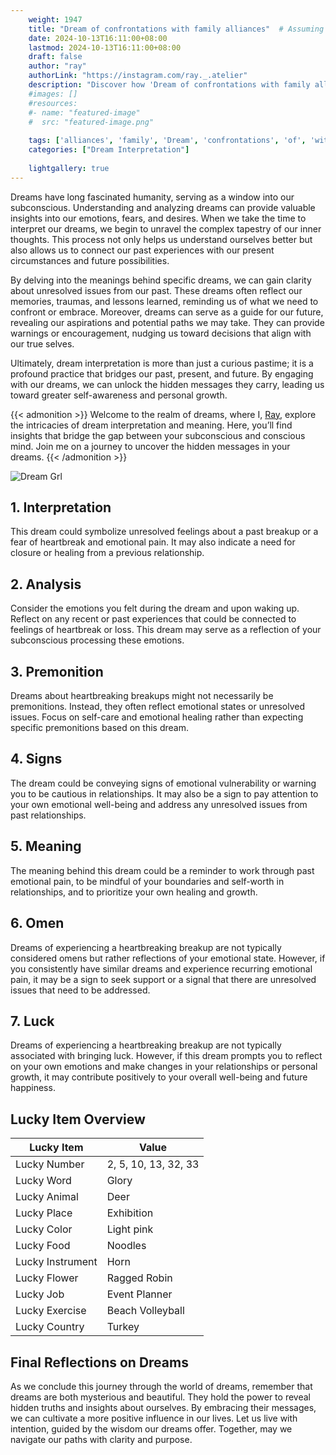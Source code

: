```yaml
---
    weight: 1947
    title: "Dream of confrontations with family alliances"  # Assuming 'title' column exists
    date: 2024-10-13T16:11:00+08:00
    lastmod: 2024-10-13T16:11:00+08:00
    draft: false
    author: "ray"
    authorLink: "https://instagram.com/ray._.atelier"
    description: "Discover how 'Dream of confrontations with family alliances' can interpret your future and uncover its significant meanings in your life."
    #images: []
    #resources:
    #- name: "featured-image"
    #  src: "featured-image.png"
    
    tags: ['alliances', 'family', 'Dream', 'confrontations', 'of', 'with']
    categories: ["Dream Interpretation"]
    
    lightgallery: true
---
```

    
Dreams have long fascinated humanity, serving as a window into our subconscious. Understanding and analyzing dreams can provide valuable insights into our emotions, fears, and desires. When we take the time to interpret our dreams, we begin to unravel the complex tapestry of our inner thoughts. This process not only helps us understand ourselves better but also allows us to connect our past experiences with our present circumstances and future possibilities.

By delving into the meanings behind specific dreams, we can gain clarity about unresolved issues from our past. These dreams often reflect our memories, traumas, and lessons learned, reminding us of what we need to confront or embrace. Moreover, dreams can serve as a guide for our future, revealing our aspirations and potential paths we may take. They can provide warnings or encouragement, nudging us toward decisions that align with our true selves.

Ultimately, dream interpretation is more than just a curious pastime; it is a profound practice that bridges our past, present, and future. By engaging with our dreams, we can unlock the hidden messages they carry, leading us toward greater self-awareness and personal growth.

{{< admonition >}}
Welcome to the realm of dreams, where I, [Ray](https://instagram.com/ray._.atelier), explore the intricacies of dream interpretation and meaning. Here, you’ll find insights that bridge the gap between your subconscious and conscious mind. Join me on a journey to uncover the hidden messages in your dreams.
{{< /admonition >}}

![Dream Grl](https://cdn.pixabay.com/photo/2017/11/02/03/35/gothic-2910057_1280.jpg "Dream Grl")

## 1. Interpretation
 This dream could symbolize unresolved feelings about a past breakup or a fear of heartbreak and emotional pain. It may also indicate a need for closure or healing from a previous relationship.

## 2. Analysis
 Consider the emotions you felt during the dream and upon waking up. Reflect on any recent or past experiences that could be connected to feelings of heartbreak or loss. This dream may serve as a reflection of your subconscious processing these emotions.

## 3. Premonition
 Dreams about heartbreaking breakups might not necessarily be premonitions. Instead, they often reflect emotional states or unresolved issues. Focus on self-care and emotional healing rather than expecting specific premonitions based on this dream.

## 4. Signs
 The dream could be conveying signs of emotional vulnerability or warning you to be cautious in relationships. It may also be a sign to pay attention to your own emotional well-being and address any unresolved issues from past relationships.

## 5. Meaning
 The meaning behind this dream could be a reminder to work through past emotional pain, to be mindful of your boundaries and self-worth in relationships, and to prioritize your own healing and growth.

## 6. Omen
 Dreams of experiencing a heartbreaking breakup are not typically considered omens but rather reflections of your emotional state. However, if you consistently have similar dreams and experience recurring emotional pain, it may be a sign to seek support or a signal that there are unresolved issues that need to be addressed.

## 7. Luck
 Dreams of experiencing a heartbreaking breakup are not typically associated with bringing luck. However, if this dream prompts you to reflect on your own emotions and make changes in your relationships or personal growth, it may contribute positively to your overall well-being and future happiness.

## Lucky Item Overview
| Lucky Item          | Value              |
|---------------|--------------------|
| Lucky Number        | 2, 5, 10, 13, 32, 33  |
| Lucky Word          | Glory |
| Lucky Animal        | Deer |
| Lucky Place         | Exhibition     |
| Lucky Color         | Light pink     |
| Lucky Food          | Noodles      |
| Lucky Instrument    | Horn |
| Lucky Flower        | Ragged Robin    |
| Lucky Job           | Event Planner       |
| Lucky Exercise      | Beach Volleyball  |
| Lucky Country       | Turkey    |


##  Final Reflections on Dreams

As we conclude this journey through the world of dreams, remember that dreams are both mysterious and beautiful. They hold the power to reveal hidden truths and insights about ourselves. By embracing their messages, we can cultivate a more positive influence in our lives. Let us live with intention, guided by the wisdom our dreams offer. Together, may we navigate our paths with clarity and purpose.

